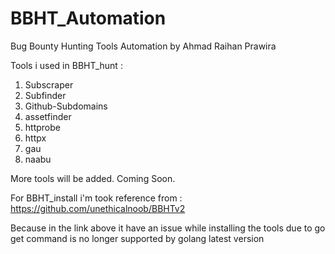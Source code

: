 # BBHT_Automation
Bug Bounty Hunting Tools Automation by Ahmad Raihan Prawira

Tools i used in BBHT_hunt :
1. Subscraper
2. Subfinder
3. Github-Subdomains
4. assetfinder
5. httprobe
6. httpx
7. gau
8. naabu

More tools will be added. Coming Soon.

For BBHT_install i'm took reference from :
https://github.com/unethicalnoob/BBHTv2

Because in the link above it have an issue while installing the tools due to go get command is no longer supported by golang latest version
